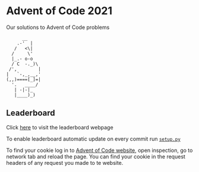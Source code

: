 # Advent of Code 2021
Our solutions to Advent of Code problems

```
      __
    .-'  |
   /   <\|
  /     \'
  |_.- o-o 
  / C  -._)\
 /',        |
|   `-,_,__,'
(,,)====[_]=|
  '.   ____/
   | -|-|_
   |____)_)

```

## Leaderboard
Click [here](https://tommimon.github.io/advent-of-code-2021/) to visit the leaderboard webpage 

To enable leaderboard automatic update on every commit run [`setup.py`](https://github.com/Tommimon/advent-of-code-2021/blob/master/setup.py)

To find your cookie log in to [Advent of Code website](https://adventofcode.com/), open inspection, go to network tab and reload the page. You can find your cookie in the request headers of any request you made to te website.

